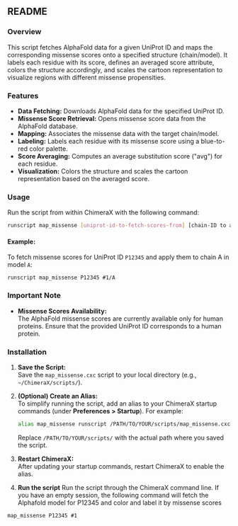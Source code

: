 
README
------

### Overview

This script fetches AlphaFold data for a given UniProt ID and maps the corresponding missense scores onto a specified structure (chain/model). It labels each residue with its score, defines an averaged score attribute, colors the structure accordingly, and scales the cartoon representation to visualize regions with different missense propensities.

### Features

*   **Data Fetching:** Downloads AlphaFold data for the specified UniProt ID.
*   **Missense Score Retrieval:** Opens missense score data from the AlphaFold database.
*   **Mapping:** Associates the missense data with the target chain/model.
*   **Labeling:** Labels each residue with its missense score using a blue-to-red color palette.
*   **Score Averaging:** Computes an average substitution score ("avg") for each residue.
*   **Visualization:** Colors the structure and scales the cartoon representation based on the averaged score.

### Usage

Run the script from within ChimeraX with the following command:

```bash
runscript map_missense [uniprot-id-to-fetch-scores-from] [chain-ID to apply mapping to]
```

#### Example:

To fetch missense scores for UniProt ID `P12345` and apply them to chain A in model `A`:


```
runscript map_missense P12345 #1/A
```

### Important Note

*   **Missense Scores Availability:**  
    The AlphaFold missense scores are currently available only for human proteins. Ensure that the provided UniProt ID corresponds to a human protein.

### Installation

1.  **Save the Script:**  
    Save the `map_missense.cxc` script to your local directory (e.g., `~/ChimeraX/scripts/`).
    
2.  **(Optional) Create an Alias:**  
    To simplify running the script, add an alias to your ChimeraX startup commands (under **Preferences > Startup**). For example:
    
    ```bash
    alias map_missense runscript /PATH/TO/YOUR/scripts/map_missense.cxc $1 $2
    ```
    
    Replace `/PATH/TO/YOUR/scripts/` with the actual path where you saved the script.
    
3.  **Restart ChimeraX:**  
    After updating your startup commands, restart ChimeraX to enable the alias.

4.  **Run the script**
Run the script through the ChimeraX command line. If you have an empty session, the following command will fetch the Alphafold model for P12345 and color and label it by missense scores
  
```
map_missense P12345 #1
``` 

